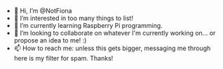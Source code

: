- 👋 Hi, I’m @NotFiona
- 👀 I’m interested in too many things to list!  
- 🌱 I’m currently learning Raspberry Pi programming.
- 💞️ I’m looking to collaborate on whatever I'm currently working on... or propose an idea to me! :)
- 📫 How to reach me: unless this gets bigger, messaging me through here is my filter for spam.  Thanks!

<!---
NotFiona/NotFiona is a ✨ special ✨ repository because its `README.md` (this file) appears on your GitHub profile.
You can click the Preview link to take a look at your changes.
--->
